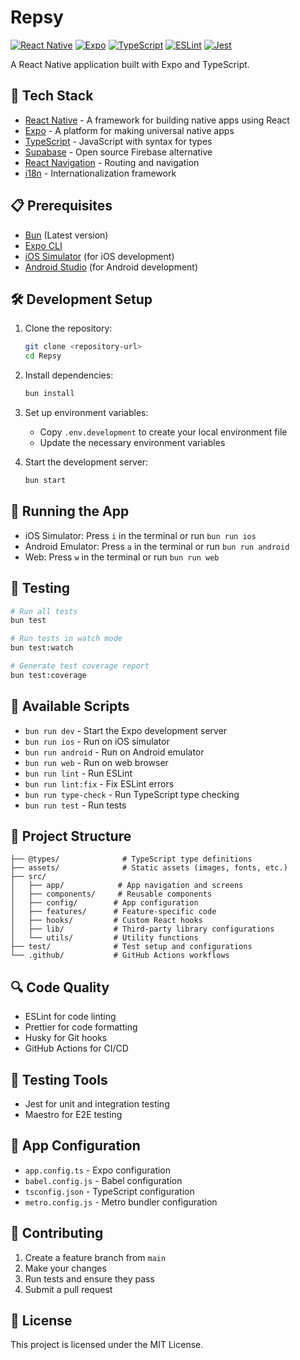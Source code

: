 # Repsy

[![React Native](https://img.shields.io/badge/React%20Native-0.76.3-blue.svg)](https://reactnative.dev/)
[![Expo](https://img.shields.io/badge/Expo-SDK%2050-black.svg)](https://expo.dev/)
[![TypeScript](https://img.shields.io/badge/TypeScript-5.x-blue.svg)](https://www.typescriptlang.org/)
[![ESLint](https://img.shields.io/badge/ESLint-8.x-4B32C3.svg)](https://eslint.org/)
[![Jest](https://img.shields.io/badge/Jest-29.x-C21325.svg)](https://jestjs.io/)

A React Native application built with Expo and TypeScript.

## 🚀 Tech Stack

- [React Native](https://reactnative.dev/) - A framework for building native apps using React
- [Expo](https://expo.dev/) - A platform for making universal native apps
- [TypeScript](https://www.typescriptlang.org/) - JavaScript with syntax for types
- [Supabase](https://supabase.com/) - Open source Firebase alternative
- [React Navigation](https://reactnavigation.org/) - Routing and navigation
- [i18n](https://www.i18next.com/) - Internationalization framework

## 📋 Prerequisites

- [Bun](https://bun.sh/) (Latest version)
- [Expo CLI](https://docs.expo.dev/workflow/expo-cli/)
- [iOS Simulator](https://developer.apple.com/xcode/) (for iOS development)
- [Android Studio](https://developer.android.com/studio) (for Android development)

## 🛠 Development Setup

1. Clone the repository:
   ```bash
   git clone <repository-url>
   cd Repsy
   ```

2. Install dependencies:
   ```bash
   bun install
   ```

3. Set up environment variables:
   - Copy `.env.development` to create your local environment file
   - Update the necessary environment variables

4. Start the development server:
   ```bash
   bun start
   ```

## 📱 Running the App

- iOS Simulator: Press `i` in the terminal or run `bun run ios`
- Android Emulator: Press `a` in the terminal or run `bun run android`
- Web: Press `w` in the terminal or run `bun run web`

## 🧪 Testing

```bash
# Run all tests
bun test

# Run tests in watch mode
bun test:watch

# Generate test coverage report
bun test:coverage
```

## 🔧 Available Scripts

- `bun run dev` - Start the Expo development server
- `bun run ios` - Run on iOS simulator
- `bun run android` - Run on Android emulator
- `bun run web` - Run on web browser
- `bun run lint` - Run ESLint
- `bun run lint:fix` - Fix ESLint errors
- `bun run type-check` - Run TypeScript type checking
- `bun run test` - Run tests

## 📁 Project Structure

```
├── @types/              # TypeScript type definitions
├── assets/              # Static assets (images, fonts, etc.)
├── src/
│   ├── app/            # App navigation and screens
│   ├── components/     # Reusable components
│   ├── config/        # App configuration
│   ├── features/      # Feature-specific code
│   ├── hooks/         # Custom React hooks
│   ├── lib/           # Third-party library configurations
│   └── utils/         # Utility functions
├── test/              # Test setup and configurations
└── .github/           # GitHub Actions workflows
```

## 🔍 Code Quality

- ESLint for code linting
- Prettier for code formatting
- Husky for Git hooks
- GitHub Actions for CI/CD

## 🧪 Testing Tools

- Jest for unit and integration testing
- Maestro for E2E testing

## 📱 App Configuration

- `app.config.ts` - Expo configuration
- `babel.config.js` - Babel configuration
- `tsconfig.json` - TypeScript configuration
- `metro.config.js` - Metro bundler configuration

## 🤝 Contributing

1. Create a feature branch from `main`
2. Make your changes
3. Run tests and ensure they pass
4. Submit a pull request

## 📄 License

This project is licensed under the MIT License.